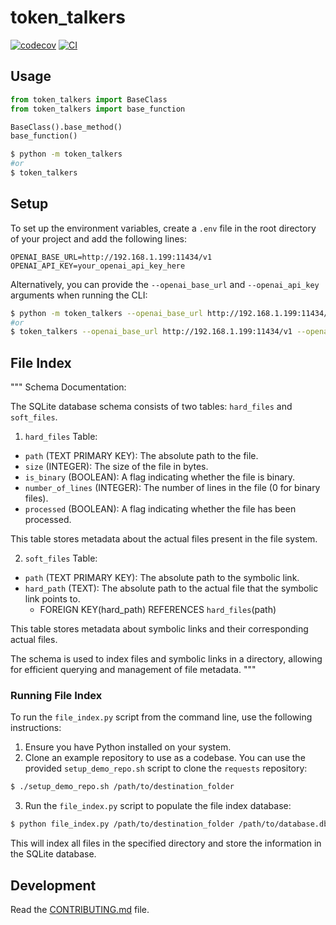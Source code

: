 # token_talkers

[![codecov](https://codecov.io/gh/reubenjohn/token_talkers/branch/main/graph/badge.svg?token=token_talkers_token_here)](https://codecov.io/gh/reubenjohn/token_talkers/branch/main)
[![CI](https://github.com/reubenjohn/token_talkers/actions/workflows/main.yml/badge.svg)](https://github.com/reubenjohn/token_talkers/actions/workflows/main.yml)

## Usage

```py
from token_talkers import BaseClass
from token_talkers import base_function

BaseClass().base_method()
base_function()
```

```bash
$ python -m token_talkers
#or
$ token_talkers
```

## Setup

To set up the environment variables, create a `.env` file in the root directory of your project and add the following lines:

```shell
OPENAI_BASE_URL=http://192.168.1.199:11434/v1
OPENAI_API_KEY=your_openai_api_key_here
```

Alternatively, you can provide the `--openai_base_url` and `--openai_api_key` arguments when running the CLI:

```bash
$ python -m token_talkers --openai_base_url http://192.168.1.199:11434/v1 --openai_api_key your_openai_api_key_here
#or
$ token_talkers --openai_base_url http://192.168.1.199:11434/v1 --openai_api_key your_openai_api_key_here
```
## File Index

"""
Schema Documentation:

The SQLite database schema consists of two tables: `hard_files` and `soft_files`.

1. `hard_files` Table:
  - `path` (TEXT PRIMARY KEY): The absolute path to the file.
  - `size` (INTEGER): The size of the file in bytes.
  - `is_binary` (BOOLEAN): A flag indicating whether the file is binary.
  - `number_of_lines` (INTEGER): The number of lines in the file (0 for binary files).
  - `processed` (BOOLEAN): A flag indicating whether the file has been processed.

  This table stores metadata about the actual files present in the file system.

2. `soft_files` Table:
  - `path` (TEXT PRIMARY KEY): The absolute path to the symbolic link.
  - `hard_path` (TEXT): The absolute path to the actual file that the symbolic link points to.
    - FOREIGN KEY(hard_path) REFERENCES `hard_files`(path)

  This table stores metadata about symbolic links and their corresponding actual files.

The schema is used to index files and symbolic links in a directory, allowing for efficient querying and management of file metadata.
"""

### Running File Index

To run the `file_index.py` script from the command line, use the following instructions:

1. Ensure you have Python installed on your system.
2. Clone an example repository to use as a codebase. You can use the provided `setup_demo_repo.sh` script to clone the `requests` repository:

```bash
$ ./setup_demo_repo.sh /path/to/destination_folder
```

3. Run the `file_index.py` script to populate the file index database:

```bash
$ python file_index.py /path/to/destination_folder /path/to/database.db --wipe
```

This will index all files in the specified directory and store the information in the SQLite database.

## Development

Read the [CONTRIBUTING.md](CONTRIBUTING.md) file.
